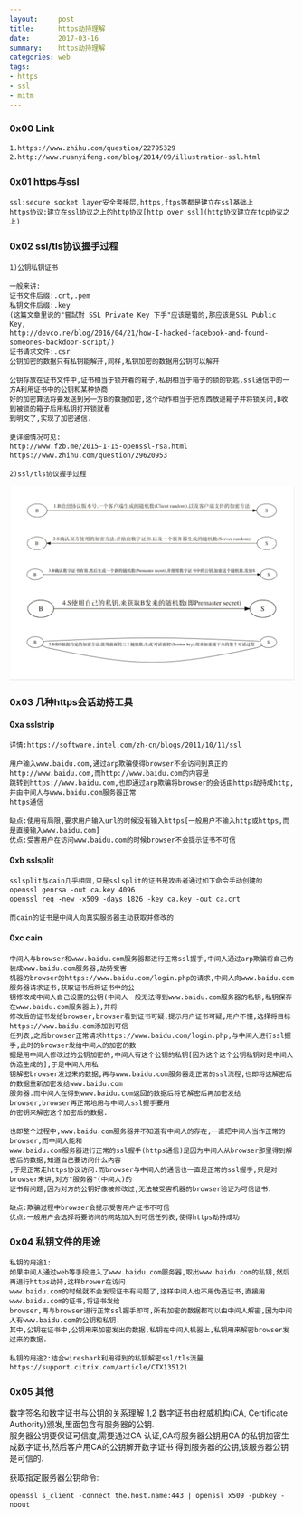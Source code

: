 ```yaml
---
layout:     post
title:      https劫持理解
date:       2017-03-16
summary:    https劫持理解
categories: web
tags:
- https
- ssl
- mitm
---
```


### 0x00 Link

```
1.https://www.zhihu.com/question/22795329
2.http://www.ruanyifeng.com/blog/2014/09/illustration-ssl.html
```

### 0x01 https与ssl

```
ssl:secure socket layer安全套接层,https,ftps等都是建立在ssl基础上
https协议:建立在ssl协议之上的http协议[http over ssl](http协议建立在tcp协议之上)
```

### 0x02 ssl/tls协议握手过程

```
1)公钥私钥证书

一般来讲:
证书文件后缀:.crt,.pem
私钥文件后缀:.key
(这篇文章里说的"嘗試對 SSL Private Key 下手"应该是错的,那应该是SSL Public Key,
http://devco.re/blog/2016/04/21/how-I-hacked-facebook-and-found-someones-backdoor-script/)
证书请求文件:.csr
公钥加密的数据只有私钥能解开,同样,私钥加密的数据用公钥可以解开

公钥存放在证书文件中,证书相当于锁开着的箱子,私钥相当于箱子的锁的钥匙,ssl通信中的一方A利用证书中的公钥和某种协商
好的加密算法将要发送到另一方B的数据加密,这个动作相当于把东西放进箱子并将锁关闭,B收到被锁的箱子后用私钥打开锁就看
到明文了,实现了加密通信.

更详细情况可见:
http://www.fzb.me/2015-1-15-openssl-rsa.html
https://www.zhihu.com/question/29620953

2)ssl/tls协议握手过程
```
<img src="https://raw.githubusercontent.com/3xp10it/pic/master/dot/ssl/sslfinal.png">

### 0x03 几种https会话劫持工具

#### 0xa sslstrip

```
详情:https://software.intel.com/zh-cn/blogs/2011/10/11/ssl

用户输入www.baidu.com,通过arp欺骗使得browser不会访问到真正的http://www.baidu.com,而http://www.baidu.com的内容是
跳转到https://www.baidu.com,也即通过arp欺骗将browser的会话由https劫持成http,并由中间人与www.baidu.com服务器正常
https通信

缺点:使用有局限,要求用户输入url的时候没有输入https[一般用户不输入http或https,而是直接输入www.baidu.com]
优点:受害用户在访问www.baidu.com的时候browser不会提示证书不可信
```

#### 0xb sslsplit

```
sslsplit与cain几乎相同,只是sslsplit的证书是攻击者通过如下命令手动创建的
openssl genrsa -out ca.key 4096
openssl req -new -x509 -days 1826 -key ca.key -out ca.crt

而cain的证书是中间人向真实服务器主动获取并修改的
```

#### 0xc cain

```
中间人与browser和www.baidu.com服务器都进行正常ssl握手,中间人通过arp欺骗将自己伪装成www.baidu.com服务器,劫持受害
机器的browser的https://www.baidu.com/login.php的请求,中间人向www.baidu.com服务器请求证书,获取证书后将证书中的公
钥修改成中间人自己设置的公钥(中间人一般无法得到www.baidu.com服务器的私钥,私钥保存在www.baidu.com服务器上),并将
修改后的证书发给browser,browser看到证书可疑,提示用户证书可疑,用户不懂,选择将目标https://www.baidu.com添加到可信
任列表,之后browser正常请求https://www.baidu.com/login.php,与中间人进行ssl握手,此时的browser发给中间人的加密的数
据是用中间人修改过的公钥加密的,中间人有这个公钥的私钥[因为这个这个公钥私钥对是中间人伪造生成的],于是中间人用私
钥解密browser发过来的数据,再与www.baidu.com服务器走正常的ssl流程,也即将这解密后的数据重新加密发给www.baidu.com
服务器.而中间人在得到www.baidu.com返回的数据后将它解密后再加密发给browser,browser再正常地用与中间人ssl握手要用
的密钥来解密这个加密后的数据.

也即整个过程中,www.baidu.com服务器并不知道有中间人的存在,一直把中间人当作正常的browser,而中间人能和
www.baidu.com服务器进行正常的ssl握手(https通信)是因为中间人从browser那里得到解密后的数据,知道自己要访问什么内容
,于是正常走https协议访问.而browser与中间人的通信也一直是正常的ssl握手,只是对browser来讲,对方"服务器"(中间人)的
证书有问题,因为对方的公钥好像被修改过,无法被受害机器的browser验证为可信证书.

缺点:欺骗过程中browser会提示受害用户证书不可信
优点:一般用户会选择将要访问的网站加入到可信任列表,使得https劫持成功
```

### 0x04 私钥文件的用途

```
私钥的用途1:
如果中间人通过web等手段进入了www.baidu.com服务器,取出www.baidu.com的私钥,然后再进行https劫持,这样brower在访问
www.baidu.com的时候就不会发现证书有问题了,这样中间人也不用伪造证书,直接用www.baidu.com的证书,将证书发给
browser,再与browser进行正常ssl握手即可,所有加密的数据都可以由中间人解密,因为中间人有www.baidu.com的公钥和私钥.
其中,公钥在证书中,公钥用来加密发出的数据,私钥在中间人机器上,私钥用来解密browser发过来的数据.

私钥的用途2:结合wireshark利用得到的私钥解密ssl/tls流量
https://support.citrix.com/article/CTX135121
```

### 0x05 其他

数字签名和数字证书与公钥的关系理解 [1][1],[2][2]
数字证书由权威机构(CA, Certificate Authority)颁发,里面包含有服务器的公钥.  
服务器公钥要保证可信度,需要通过CA 认证,CA将服务器公钥用CA 的私钥加密生成数字证书,然后客户用CA的公钥解开数字证书
得到服务器的公钥,该服务器公钥是可信的.

获取指定服务器公钥命令:

    openssl s_client -connect the.host.name:443 | openssl x509 -pubkey -noout


[1]: http://www.ruanyifeng.com/blog/2011/08/what_is_a_digital_signature.html
[2]: http://cjting.me/web2.0/build-a-https-site-from-scratch/
